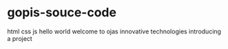 # gopis-souce-code
html css js
hello world 
welcome to ojas innovative technologies 
introducing a project
